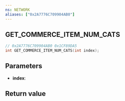 ```yaml
---
ns: NETWORK
aliases: ["0x2A7776C709904AB0"]
---
```

## GET_COMMERCE_ITEM_NUM_CATS

```c
// 0x2A7776C709904AB0 0x1CF89DA5
int GET_COMMERCE_ITEM_NUM_CATS(int index);
```


## Parameters
* **index**: 

## Return value
